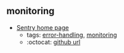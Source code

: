 monitoring 
---
* [Sentry home page ](https://sentry.io/)
    * tags: [error-handling](../tags/error-handling.md), [monitoring](../tags/monitoring.md)
    * :octocat: [github url](https://github.com/getsentry/sentry)
